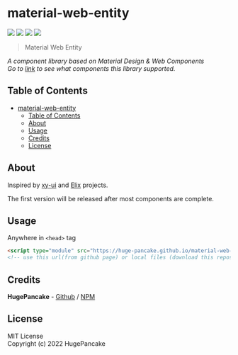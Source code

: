 # material-web-entity

![](https://img.shields.io/badge/version-dev-blue)
[![](https://img.shields.io/badge/npm-v0.0.20220604-red)](https://www.npmjs.com/package/material-web-entity)
![](https://img.shields.io/github/stars/huge-pancake/material-web-entity.svg?color=yellow)
[![](https://img.shields.io/badge/demo-github%20pages-white)](./demos/index.html)

> Material Web Entity

_A component library based on Material Design & Web Components_  
_Go to [link](./src/components/README.md) to see what components this library supported._

## Table of Contents

- [material-web-entity](#material-web-entity)
  - [Table of Contents](#table-of-contents)
  - [About](#about)
  - [Usage](#usage)
  - [Credits](#credits)
  - [License](#license)

## About

Inspired by [xy-ui](https://github.com/XboxYan/xy-ui) and [Elix](https://github.com/elix/elix) projects.

The first version will be released after most components are complete.

## Usage

Anywhere in `<head>` tag

```html
<script type="module" src="https://huge-pancake.github.io/material-web-entity/dist/mwe-bundle.min.js"></script>
<!-- use this url(from github page) or local files (download this repositories) -->
```

## Credits

**HugePancake** -
[Github](https://github.com/huge-pancake) / [NPM](https://www.npmjs.com/~huge-pancake)

## License

MIT License  
Copyright (c) 2022 HugePancake
